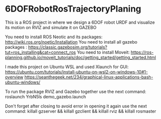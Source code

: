 # 6DOFRobotRosTrajectoryPlaning
This is a ROS project in where we design a 6DOF robot URDF and visualize its motion on RVIZ and simulate it on GAZEBO

You need to install ROS Neotic and its packages:
http://wiki.ros.org/noetic/Installation
You need to install all gazebo packages :
https://classic.gazebosim.org/tutorials?tut=ros_installing&cat=connect_ros
You need to install Moveit:
https://ros-planning.github.io/moveit_tutorials/doc/getting_started/getting_started.html

I made this project on Ubuntu WSL and used Xlaunch for GUI:
https://ubuntu.com/tutorials/install-ubuntu-on-wsl2-on-windows-10#1-overview
https://seanthegeek.net/234/graphical-linux-applications-bash-ubuntu-windows/

To run the package RVIZ and Gazebo together use the next command:
roslaunch YrbN5ls demo_gazebo.launch 

Don't forget after closing to avoid error in opening it again use the next command:
killall gzserver && killall gzclient && killall rviz && killall rosmaster
